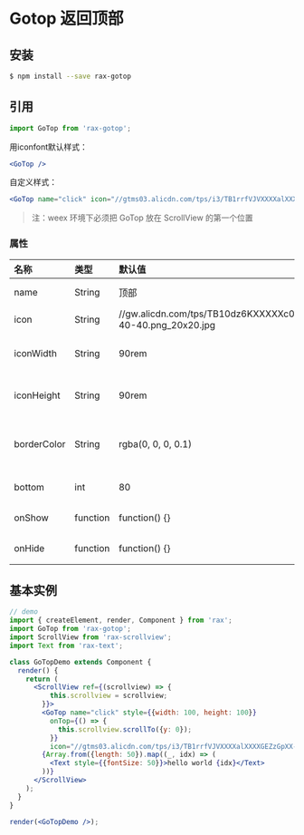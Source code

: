 # Gotop 返回顶部

## 安装

```bash
$ npm install --save rax-gotop
```

## 引用

```jsx
import GoTop from 'rax-gotop';
```

用iconfont默认样式：

```jsx
<GoTop />
```

自定义样式：

```jsx
<GoTop name="click" icon="//gtms03.alicdn.com/tps/i3/TB1rrfVJVXXXXalXXXXGEZzGpXX-40-40.png" />
```
> 注：weex 环境下必须把 GoTop 放在 ScrollView 的第一个位置

### 属性

| 名称          | 类型       | 默认值                                      | 描述                     |
| :---------- | :------- | :--------------------------------------- | :--------------------- |
| name        | String   | 顶部                                       | 图标name                 |
| icon        | String   | //gw.alicdn.com/tps/TB10dz6KXXXXXc0XFXXXXXXXXXX-40-40.png_20x20.jpg | 图标url                  |
| iconWidth   | String   | 90rem                                    | 返回顶部container宽度        |
| iconHeight  | String   | 90rem                                    | 返回顶部container高度        |
| borderColor | String   | rgba(0, 0, 0, 0.1)                       | 返回顶部container border颜色 |
| bottom      | int      | 80                                       | 离底部的距离                 |
| onShow      | function | function() {}                            | icon显示回调               |
| onHide      | function | function() {}                            | icon消失回调               |

## 基本实例

```jsx
// demo
import { createElement, render, Component } from 'rax';
import GoTop from 'rax-gotop';
import ScrollView from 'rax-scrollview';
import Text from 'rax-text';

class GoTopDemo extends Component {
  render() {
    return (
      <ScrollView ref={(scrollview) => {
          this.scrollview = scrollview; 
        }}>
        <GoTop name="click" style={{width: 100, height: 100}}
          onTop={() => { 
            this.scrollview.scrollTo({y: 0});
          }}
          icon="//gtms03.alicdn.com/tps/i3/TB1rrfVJVXXXXalXXXXGEZzGpXX-40-40.png" />
        {Array.from({length: 50}).map((_, idx) => (
          <Text style={{fontSize: 50}}>hello world {idx}</Text>
        ))}
      </ScrollView>
    );
  }
}

render(<GoTopDemo />);
```

